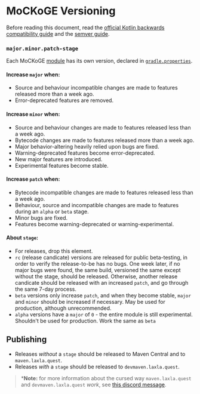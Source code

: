 # MoCKoGE Versioning

Before reading this document, read the [official Kotlin backwards compatibility guide](https://kotlinlang.org/docs/jvm-api-guidelines-backward-compatibility.html) and the [semver guide](https://semver.org/).

### `major.minor.patch-stage`

Each MoCKoGE [module](https://github.com/LaylaMeower/MoCKoGE/blob/community/CONTRIBUTING.md#project-structure) has its own version, declared in [`gradle.properties`](gradle.properties).

#### Increase `major` when:
- Source and behaviour incompatible changes are made to features released more than a week ago.
- Error-deprecated features are removed.

#### Increase `minor` when:
- Source and behaviour changes are made to features released less than a week ago.
- Bytecode changes are made to features released more than a week ago.
- Major behavior-altering heavily relied upon bugs are fixed.
- Warning-deprecated features become error-deprecated.
- New major features are introduced.
- Experimental features become stable.

#### Increase `patch` when:
- Bytecode incompatible changes are made to features released less than a week ago.
- Behaviour, source and incompatible changes are made to features during an `alpha` or `beta` stage.
- Minor bugs are fixed.
- Features become warning-deprecated or warning-experimental.

#### About `stage`:
- For releases, drop this element.
- `rc` (release candicate) versions are released for public beta-testing, in order to verify the release-to-be has no bugs. One week later, if no major bugs were found, the same build, versioned the same except without the stage, should be released. Otherwise, another release candicate should be released with an increased `patch`, and go through the same 7-day process.
- `beta` versions only increase `patch`, and when they become stable, `major` and `minor` should be increased if necessary. May be used for production, although unrecommended.
- `alpha` versions have a `major` of `0` - the entire module is still experimental. Shouldn't be used for production. Work the same as `beta`

## Publishing
- Releases *without* a `stage` should be released to Maven Central and to `maven.laxla.quest`.
- Releases *with* a `stage` should be released to `devmaven.laxla.quest`.

> ***Note:** for more information about the cursed way `maven.laxla.quest` and `devmaven.laxla.quest` *work*, see [this discord message](https://discord.com/channels/734077874708938864/783091855616901200/1127858272276320327).
